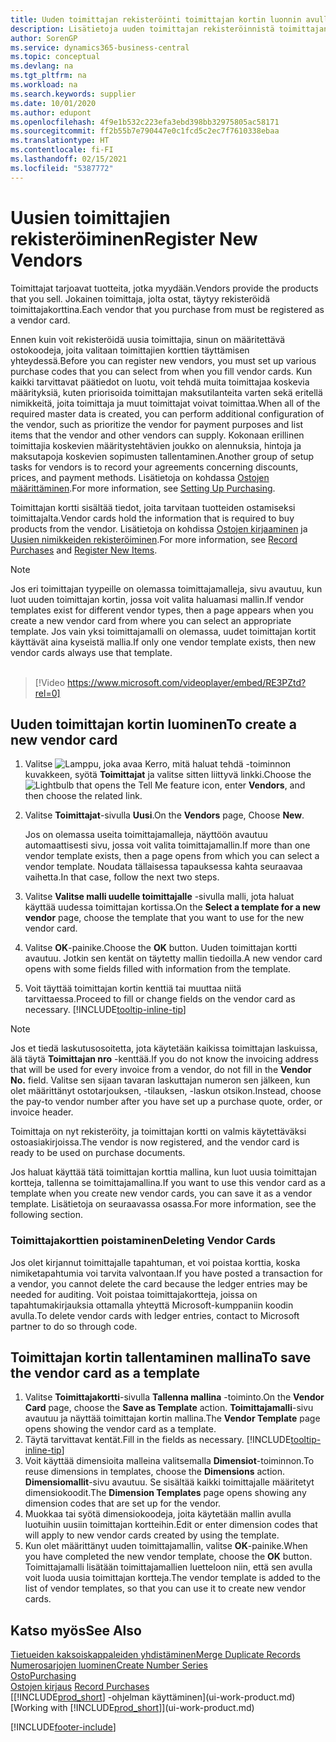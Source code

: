```yaml
---
title: Uuden toimittajan rekisteröinti toimittajan kortin luonnin avulla | Microsoft Docs
description: Lisätietoja uuden toimittajan rekisteröinnistä toimittajan kortin luonnin avulla.
author: SorenGP
ms.service: dynamics365-business-central
ms.topic: conceptual
ms.devlang: na
ms.tgt_pltfrm: na
ms.workload: na
ms.search.keywords: supplier
ms.date: 10/01/2020
ms.author: edupont
ms.openlocfilehash: 4f9e1b532c223efa3ebd398bb32975805ac58171
ms.sourcegitcommit: ff2b55b7e790447e0c1fcd5c2ec7f7610338ebaa
ms.translationtype: HT
ms.contentlocale: fi-FI
ms.lasthandoff: 02/15/2021
ms.locfileid: "5387772"
---
```

# <a name="register-new-vendors"></a><span data-ttu-id="e0b19-103">Uusien toimittajien rekisteröiminen</span><span class="sxs-lookup"><span data-stu-id="e0b19-103">Register New Vendors</span></span>

<span data-ttu-id="e0b19-104">Toimittajat tarjoavat tuotteita, jotka myydään.</span><span class="sxs-lookup"><span data-stu-id="e0b19-104">Vendors provide the products that you sell.</span></span> <span data-ttu-id="e0b19-105">Jokainen toimittaja, jolta ostat, täytyy rekisteröidä toimittajakorttina.</span><span class="sxs-lookup"><span data-stu-id="e0b19-105">Each vendor that you purchase from must be registered as a vendor card.</span></span>

<span data-ttu-id="e0b19-106">Ennen kuin voit rekisteröidä uusia toimittajia, sinun on määritettävä ostokoodeja, joita valitaan toimittajien korttien täyttämisen yhteydessä.</span><span class="sxs-lookup"><span data-stu-id="e0b19-106">Before you can register new vendors, you must set up various purchase codes that you can select from when you fill vendor cards.</span></span> <span data-ttu-id="e0b19-107">Kun kaikki tarvittavat päätiedot on luotu, voit tehdä muita toimittajaa koskevia määrityksiä, kuten priorisoida toimittajan maksutilanteita varten sekä eritellä nimikkeitä, joita toimittaja ja muut toimittajat voivat toimittaa.</span><span class="sxs-lookup"><span data-stu-id="e0b19-107">When all of the required master data is created, you can perform additional configuration of the vendor, such as prioritize the vendor for payment purposes and list items that the vendor and other vendors can supply.</span></span> <span data-ttu-id="e0b19-108">Kokonaan erillinen toimittajia koskevien määritystehtävien joukko on alennuksia, hintoja ja maksutapoja koskevien sopimusten tallentaminen.</span><span class="sxs-lookup"><span data-stu-id="e0b19-108">Another group of setup tasks for vendors is to record your agreements concerning discounts, prices, and payment methods.</span></span> <span data-ttu-id="e0b19-109">Lisätietoja on kohdassa [Ostojen määrittäminen](purchasing-setup-purchasing.md).</span><span class="sxs-lookup"><span data-stu-id="e0b19-109">For more information, see [Setting Up Purchasing](purchasing-setup-purchasing.md).</span></span>

<span data-ttu-id="e0b19-110">Toimittajan kortti sisältää tiedot, joita tarvitaan tuotteiden ostamiseksi toimittajalta.</span><span class="sxs-lookup"><span data-stu-id="e0b19-110">Vendor cards hold the information that is required to buy products from the vendor.</span></span> <span data-ttu-id="e0b19-111">Lisätietoja on kohdissa [Ostojen kirjaaminen](purchasing-how-record-purchases.md) ja [Uusien nimikkeiden rekisteröiminen](inventory-how-register-new-items.md).</span><span class="sxs-lookup"><span data-stu-id="e0b19-111">For more information, see [Record Purchases](purchasing-how-record-purchases.md) and [Register New Items](inventory-how-register-new-items.md).</span></span>

> [!NOTE]  
> <span data-ttu-id="e0b19-112">Jos eri toimittajan tyypeille on olemassa toimittajamalleja, sivu avautuu, kun luot uuden toimittajan kortin, jossa voit valita haluamasi mallin.</span><span class="sxs-lookup"><span data-stu-id="e0b19-112">If vendor templates exist for different vendor types, then a page appears when you create a new vendor card from where you can select an appropriate template.</span></span> <span data-ttu-id="e0b19-113">Jos vain yksi toimittajamalli on olemassa, uudet toimittajan kortit käyttävät aina kyseistä mallia.</span><span class="sxs-lookup"><span data-stu-id="e0b19-113">If only one vendor template exists, then new vendor cards always use that template.</span></span>
<br><br>  

> [!Video https://www.microsoft.com/videoplayer/embed/RE3PZtd?rel=0]

## <a name="to-create-a-new-vendor-card"></a><span data-ttu-id="e0b19-114">Uuden toimittajan kortin luominen</span><span class="sxs-lookup"><span data-stu-id="e0b19-114">To create a new vendor card</span></span>

1. <span data-ttu-id="e0b19-115">Valitse ![Lamppu, joka avaa Kerro, mitä haluat tehdä -toiminnon](media/ui-search/search_small.png "Kerro, mitä haluat tehdä") kuvakkeen, syötä **Toimittajat** ja valitse sitten liittyvä linkki.</span><span class="sxs-lookup"><span data-stu-id="e0b19-115">Choose the ![Lightbulb that opens the Tell Me feature](media/ui-search/search_small.png "Tell me what you want to do") icon, enter **Vendors**, and then choose the related link.</span></span>  
2. <span data-ttu-id="e0b19-116">Valitse **Toimittajat**-sivulla **Uusi**.</span><span class="sxs-lookup"><span data-stu-id="e0b19-116">On the **Vendors** page, Choose **New**.</span></span>

    <span data-ttu-id="e0b19-117">Jos on olemassa useita toimittajamalleja, näyttöön avautuu automaattisesti sivu, jossa voit valita toimittajamallin.</span><span class="sxs-lookup"><span data-stu-id="e0b19-117">If more than one vendor template exists, then a page opens from which you can select a vendor template.</span></span> <span data-ttu-id="e0b19-118">Noudata tällaisessa tapauksessa kahta seuraavaa vaihetta.</span><span class="sxs-lookup"><span data-stu-id="e0b19-118">In that case, follow the next two steps.</span></span>
3. <span data-ttu-id="e0b19-119">Valitse **Valitse malli uudelle toimittajalle** -sivulla malli, jota haluat käyttää uudessa toimittajan kortissa.</span><span class="sxs-lookup"><span data-stu-id="e0b19-119">On the **Select a template for a new vendor** page, choose the template that you want to use for the new vendor card.</span></span>
4. <span data-ttu-id="e0b19-120">Valitse **OK**-painike.</span><span class="sxs-lookup"><span data-stu-id="e0b19-120">Choose the **OK** button.</span></span> <span data-ttu-id="e0b19-121">Uuden toimittajan kortti avautuu. Jotkin sen kentät on täytetty mallin tiedoilla.</span><span class="sxs-lookup"><span data-stu-id="e0b19-121">A new vendor card opens with some fields filled with information from the template.</span></span>
5. <span data-ttu-id="e0b19-122">Voit täyttää toimittajan kortin kenttiä tai muuttaa niitä tarvittaessa.</span><span class="sxs-lookup"><span data-stu-id="e0b19-122">Proceed to fill or change fields on the vendor card as necessary.</span></span> [!INCLUDE[tooltip-inline-tip](includes/tooltip-inline-tip_md.md)]

> [!NOTE]  
> <span data-ttu-id="e0b19-123">Jos et tiedä laskutusosoitetta, jota käytetään kaikissa toimittajan laskuissa, älä täytä **Toimittajan nro** -kenttää.</span><span class="sxs-lookup"><span data-stu-id="e0b19-123">If you do not know the invoicing address that will be used for every invoice from a vendor, do not fill in the **Vendor No.** field.</span></span> <span data-ttu-id="e0b19-124">Valitse sen sijaan tavaran laskuttajan numeron sen jälkeen, kun olet määrittänyt ostotarjouksen, -tilauksen, -laskun otsikon.</span><span class="sxs-lookup"><span data-stu-id="e0b19-124">Instead, choose the pay-to vendor number after you have set up a purchase quote, order, or invoice header.</span></span>

<span data-ttu-id="e0b19-125">Toimittaja on nyt rekisteröity, ja toimittajan kortti on valmis käytettäväksi ostoasiakirjoissa.</span><span class="sxs-lookup"><span data-stu-id="e0b19-125">The vendor is now registered, and the vendor card is ready to be used on purchase documents.</span></span>

<span data-ttu-id="e0b19-126">Jos haluat käyttää tätä toimittajan korttia mallina, kun luot uusia toimittajan kortteja, tallenna se toimittajamallina.</span><span class="sxs-lookup"><span data-stu-id="e0b19-126">If you want to use this vendor card as a template when you create new vendor cards, you can save it as a vendor template.</span></span> <span data-ttu-id="e0b19-127">Lisätietoja on seuraavassa osassa.</span><span class="sxs-lookup"><span data-stu-id="e0b19-127">For more information, see the following section.</span></span>

### <a name="deleting-vendor-cards"></a><span data-ttu-id="e0b19-128">Toimittajakorttien poistaminen</span><span class="sxs-lookup"><span data-stu-id="e0b19-128">Deleting Vendor Cards</span></span>
<span data-ttu-id="e0b19-129">Jos olet kirjannut toimittajalle tapahtuman, et voi poistaa korttia, koska nimiketapahtumia voi tarvita valvontaan.</span><span class="sxs-lookup"><span data-stu-id="e0b19-129">If you have posted a transaction for a vendor, you cannot delete the card because the ledger entries may be needed for auditing.</span></span> <span data-ttu-id="e0b19-130">Voit poistaa toimittajakortteja, joissa on tapahtumakirjauksia ottamalla yhteyttä Microsoft-kumppaniin koodin avulla.</span><span class="sxs-lookup"><span data-stu-id="e0b19-130">To delete vendor cards with ledger entries, contact to Microsoft partner to do so through code.</span></span>

## <a name="to-save-the-vendor-card-as-a-template"></a><span data-ttu-id="e0b19-131">Toimittajan kortin tallentaminen mallina</span><span class="sxs-lookup"><span data-stu-id="e0b19-131">To save the vendor card as a template</span></span>
1. <span data-ttu-id="e0b19-132">Valitse **Toimittajakortti**-sivulla **Tallenna mallina** -toiminto.</span><span class="sxs-lookup"><span data-stu-id="e0b19-132">On the **Vendor Card** page, choose the **Save as Template** action.</span></span> <span data-ttu-id="e0b19-133">**Toimittajamalli**-sivu avautuu ja näyttää toimittajan kortin mallina.</span><span class="sxs-lookup"><span data-stu-id="e0b19-133">The **Vendor Template** page opens showing the vendor card as a template.</span></span>
2. <span data-ttu-id="e0b19-134">Täytä tarvittavat kentät.</span><span class="sxs-lookup"><span data-stu-id="e0b19-134">Fill in the fields as necessary.</span></span> [!INCLUDE[tooltip-inline-tip](includes/tooltip-inline-tip_md.md)]
3. <span data-ttu-id="e0b19-135">Voit käyttää dimensioita malleina valitsemalla **Dimensiot**-toiminnon.</span><span class="sxs-lookup"><span data-stu-id="e0b19-135">To reuse dimensions in templates, choose the **Dimensions** action.</span></span> <span data-ttu-id="e0b19-136">**Dimensiomallit**-sivu avautuu. Se sisältää kaikki toimittajalle määritetyt dimensiokoodit.</span><span class="sxs-lookup"><span data-stu-id="e0b19-136">The **Dimension Templates** page opens showing any dimension codes that are set up for the vendor.</span></span>
4. <span data-ttu-id="e0b19-137">Muokkaa tai syötä dimensiokoodeja, joita käytetään mallin avulla luotuihin uusiin toimittajan kortteihin.</span><span class="sxs-lookup"><span data-stu-id="e0b19-137">Edit or enter dimension codes that will apply to new vendor cards created by using the template.</span></span>
5. <span data-ttu-id="e0b19-138">Kun olet määrittänyt uuden toimittajamallin, valitse **OK**-painike.</span><span class="sxs-lookup"><span data-stu-id="e0b19-138">When you have completed the new vendor template, choose the **OK** button.</span></span>  
   <span data-ttu-id="e0b19-139">Toimittajamalli lisätään toimittajamallien luetteloon niin, että sen avulla voit luoda uusia toimittajan kortteja.</span><span class="sxs-lookup"><span data-stu-id="e0b19-139">The vendor template is added to the list of vendor templates, so that you can use it to create new vendor cards.</span></span>

## <a name="see-also"></a><span data-ttu-id="e0b19-140">Katso myös</span><span class="sxs-lookup"><span data-stu-id="e0b19-140">See Also</span></span>
[<span data-ttu-id="e0b19-141">Tietueiden kaksoiskappaleiden yhdistäminen</span><span class="sxs-lookup"><span data-stu-id="e0b19-141">Merge Duplicate Records</span></span>](sales-how-merge-duplicate-records.md)  
[<span data-ttu-id="e0b19-142">Numerosarjojen luominen</span><span class="sxs-lookup"><span data-stu-id="e0b19-142">Create Number Series</span></span>](ui-create-number-series.md)  
[<span data-ttu-id="e0b19-143">Osto</span><span class="sxs-lookup"><span data-stu-id="e0b19-143">Purchasing</span></span>](purchasing-manage-purchasing.md)  
<span data-ttu-id="e0b19-144">[Ostojen kirjaus](purchasing-how-record-purchases.md) </span><span class="sxs-lookup"><span data-stu-id="e0b19-144">[Record Purchases](purchasing-how-record-purchases.md) </span></span>  
<span data-ttu-id="e0b19-145">[[!INCLUDE[prod_short](includes/prod_short.md)] -ohjelman käyttäminen](ui-work-product.md)</span><span class="sxs-lookup"><span data-stu-id="e0b19-145">[Working with [!INCLUDE[prod_short](includes/prod_short.md)]](ui-work-product.md)</span></span>  


[!INCLUDE[footer-include](includes/footer-banner.md)]